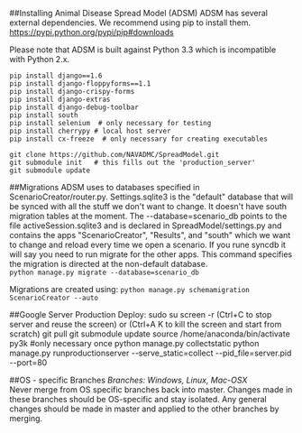 ##Installing Animal Disease Spread Model (ADSM)
ADSM has several external dependencies.  We recommend using pip to install them.
https://pypi.python.org/pypi/pip#downloads

Please note that ADSM is built against Python 3.3 which is incompatible with Python 2.x.  

    pip install django==1.6
    pip install django-floppyforms==1.1
    pip install django-crispy-forms
    pip install django-extras
    pip install django-debug-toolbar
    pip install south
    pip install selenium  # only necessary for testing
    pip install cherrypy # local host server
    pip install cx-freeze  # only necessary for creating executables

    git clone https://github.com/NAVADMC/SpreadModel.git
    git submodule init   # this fills out the 'production_server'
    git submodule update

##Migrations
ADSM uses to databases specified in ScenarioCreator/router.py.   Settings.sqlite3 is the "default" database that 
will be synced with all the stuff we don't want to change.  It doesn't have south migration tables at the moment. 
The --database=scenario_db points to the file activeSession.sqlite3 and is declared in SpreadModel/settings.py and 
contains the apps "ScenarioCreator", "Results", and "south" which we want to change and reload every time we open a 
scenario.  If you rune syncdb it will say you need to run migrate for the other apps.  This command specifies the 
migration is directed at the non-default database.  
`python manage.py migrate --database=scenario_db`

Migrations are created using:
`python manage.py schemamigration ScenarioCreator --auto`


##Google Server Production Deploy:
    sudo su
    screen -r   (Ctrl+C to stop server and reuse the screen) or (Ctrl+A  K   to kill the screen and start from scratch)
    git pull
    git submodule update
    source /home/anaconda/bin/activate py3k    #only necessary once
    python manage.py collectstatic
    python manage.py runproductionserver --serve_static=collect --pid_file=server.pid --port=80

##OS - specific Branches
_Branches: Windows, Linux, Mac-OSX_  
Never merge from OS specific branches back into master.  Changes made in these branches should be OS-specific and stay isolated.  Any general changes should be made in master and applied to the other branches by merging.